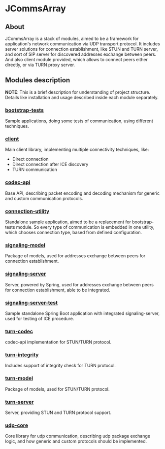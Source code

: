 # JCommsArray

## About

JCommsArray is a stack of modules, aimed to be a framework for application's 
network communication via UDP transport protocol. It includes server solutions 
for connection establishment, like STUN and TURN server, and sort of SIP server for
discovered addresses exchange between peers. And also client module provided, which 
allows to connect peers either directly, or via TURN proxy server.

## Modules description

**NOTE**: This is a brief description for understanding of project structure. 
Details like installation and usage described inside each module separately.

### [bootstrap-tests](bootstrap-tests/README.md)

Sample applications, doing some tests of communication, using different techniques.

### [client](client/README.md)

Main client library, implementing multiple connectivity techniques, like:
 - Direct connection
 - Direct connection after ICE discovery
 - TURN communication

### [codec-api](codec-api/README.md)

Base API, describing packet encoding and decoding mechanism for generic and custom 
communication protocols.

### [connection-utility](connection-utility/README.md)

Standalone sample application, aimed to be a replacement for bootstrap-tests module. 
So every type of communication is embedded in one utility, which chooses connection 
type, based from defined configuration.

### [signaling-model](signaling-model/README.md)

Package of models, used for addresses exchange between peers for connection 
establishment.

### [signaling-server](signaling-server/README.md)

Server, powered by Spring, used for addresses exchange between peers for connection 
establishment, able to be integrated.

### [signaling-server-test](signaling-server-test/README.md)

Sample standalone Spring Boot application with integrated signaling-server, used 
for testing of ICE procedure.

### [turn-codec](turn-codec/README.md)

codec-api implementation for STUN/TURN protocol.

### [turn-integrity](turn-integrity/README.md)

Includes support of integrity check for TURN protocol.

### [turn-model](turn-model/README.md)

Package of models, used for STUN/TURN protocol.

### [turn-server](turn-server/README.md)

Server, providing STUN and TURN protocol support.

### [udp-core](udp-core/README.md)

Core library for udp communication, describing udp package exchange logic, and how 
generic and custom protocols should be implemented.

